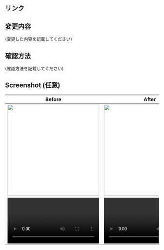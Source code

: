 ## リンク

## 変更内容
(変更した内容を記載してください)

## 確認方法
(確認方法を記載してください)

## Screenshot (任意)

|            Before            |            After             |
|:----------------------------:|:----------------------------:|
|  <img src="" width="300" />  |  <img src="" width="300" />  |
| <video src="" width="300" /> | <video src="" width="300" /> |
